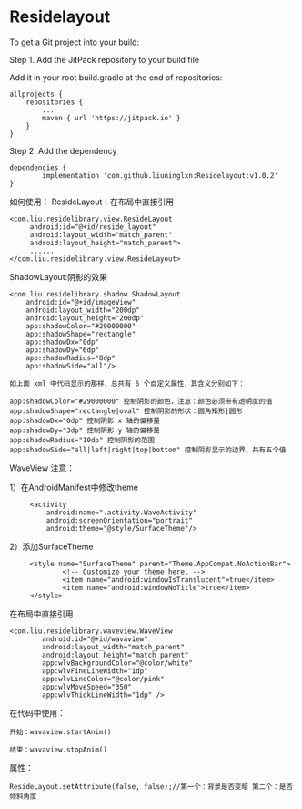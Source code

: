 # Residelayout
To get a Git project into your build:

Step 1. Add the JitPack repository to your build file

Add it in your root build.gradle at the end of repositories:

	allprojects {
		repositories {
			...
			maven { url 'https://jitpack.io' }
		}
	}

Step 2. Add the dependency

	dependencies {
	        implementation 'com.github.liuninglxn:Residelayout:v1.0.2'
	}
	
如何使用：
ResideLayout：在布局中直接引用

    <com.liu.residelibrary.view.ResideLayout    
         android:id="@+id/reside_layout"
         android:layout_width="match_parent"
         android:layout_height="match_parent">
         ......
    </com.liu.residelibrary.view.ResideLayout>

ShadowLayout:阴影的效果

    <com.liu.residelibrary.shadow.ShadowLayout
        android:id="@+id/imageView"
        android:layout_width="200dp"
        android:layout_height="200dp"
        app:shadowColor="#29000000"
        app:shadowShape="rectangle"
        app:shadowDx="0dp"
        app:shadowDy="6dp"
        app:shadowRadius="8dp"
        app:shadowSide="all"/>
        
    如上面 xml 中代码显示的那样，总共有 6 个自定义属性，其含义分别如下：
    
    app:shadowColor="#29000000" 控制阴影的颜色，注意：颜色必须带有透明度的值
    app:shadowShape="rectangle|oval" 控制阴影的形状：圆角矩形|圆形
    app:shadowDx="0dp" 控制阴影 x 轴的偏移量
    app:shadowDy="3dp" 控制阴影 y 轴的偏移量
    app:shadowRadius="10dp" 控制阴影的范围
    app:shadowSide="all|left|right|top|bottom" 控制阴影显示的边界，共有五个值
    
WaveView 注意：

1）在AndroidManifest中修改theme

         <activity
             android:name=".activity.WaveActivity"
             android:screenOrientation="portrait"
             android:theme="@style/SurfaceTheme"/>

2）添加SurfaceTheme

         <style name="SurfaceTheme" parent="Theme.AppCompat.NoActionBar">
                 <!-- Customize your theme here. -->
                 <item name="android:windowIsTranslucent">true</item>
                 <item name="android:windowNoTitle">true</item>
         </style>

在布局中直接引用

    <com.liu.residelibrary.waveview.WaveView
            android:id="@+id/wavaview"
            android:layout_width="match_parent"
            android:layout_height="match_parent"
            app:wlvBackgroundColor="@color/white"
            app:wlvFineLineWidth="1dp"
            app:wlvLineColor="@color/pink"
            app:wlvMoveSpeed="350"
            app:wlvThickLineWidth="1dp" />
	    
在代码中使用：

    开始：wavaview.startAnim()
    
    结束：wavaview.stopAnim()

属性：

    ResideLayout.setAttribute(false, false);//第一个：背景是否变暗 第二个：是否倾斜角度
